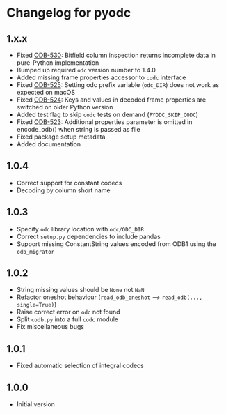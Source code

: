 
# Changelog for pyodc

## 1.x.x

* Fixed [ODB-530]: Bitfield column inspection returns incomplete data in pure-Python implementation
* Bumped up required `odc` version number to 1.4.0
* Added missing frame properties accessor to `codc` interface
* Fixed [ODB-525]: Setting odc prefix variable (`odc_DIR`) does not work as expected on macOS
* Fixed [ODB-524]: Keys and values in decoded frame properties are switched on older Python version
* Added test flag to skip `codc` tests on demand (`PYODC_SKIP_CODC`)
* Fixed [ODB-523]: Additional properties parameter is omitted in encode_odb() when string is passed as file
* Fixed package setup metadata
* Added documentation

## 1.0.4

* Correct support for constant codecs
* Decoding by column short name

## 1.0.3

* Specify `odc` library location with `odc/ODC_DIR`
* Correct `setup.py` dependencies to include pandas
* Support missing ConstantString values encoded from ODB1 using the `odb_migrator`

## 1.0.2

* String missing values should be `None` not `NaN`
* Refactor oneshot behaviour (`read_odb_oneshot` --> `read_odb(..., single=True)`)
* Raise correct error on `odc` not found
* Split `codb.py` into a full `codc` module
* Fix miscellaneous bugs

## 1.0.1

* Fixed automatic selection of integral codecs

## 1.0.0

* Initial version


[ODB-530]: https://jira.ecmwf.int/browse/ODB-530
[ODB-525]: https://jira.ecmwf.int/browse/ODB-525
[ODB-524]: https://jira.ecmwf.int/browse/ODB-524
[ODB-523]: https://jira.ecmwf.int/browse/ODB-523
